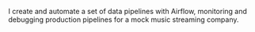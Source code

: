 I create and automate a set of data pipelines with Airflow, monitoring and debugging production pipelines for a mock music streaming company.
